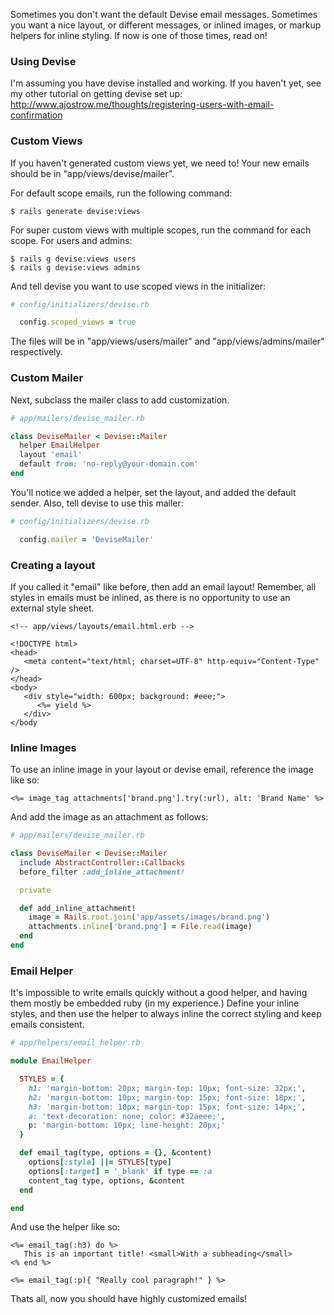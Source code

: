 Sometimes you don't want the default Devise email messages. Sometimes you want a nice layout, or different messages, or inlined images, or markup helpers for inline styling. If now is one of those times, read on!

### Using Devise

I'm assuming you have devise installed and working. If you haven't yet, see my other tutorial on getting devise set up: http://www.ajostrow.me/thoughts/registering-users-with-email-confirmation

### Custom Views

If you haven't generated custom views yet, we need to! Your new emails should be in "app/views/devise/mailer". 

For default scope emails, run the following command:

```
$ rails generate devise:views
```

For super custom views with multiple scopes, run the command for each scope. For users and admins:

```
$ rails g devise:views users
$ rails g devise:views admins
```

And tell devise you want to use scoped views in the initializer:

```ruby
# config/initializers/devise.rb

  config.scoped_views = true
```

The files will be in "app/views/users/mailer" and "app/views/admins/mailer" respectively. 

### Custom Mailer

Next, subclass the mailer class to add customization.

```ruby
# app/mailers/devise_mailer.rb

class DeviseMailer < Devise::Mailer
  helper EmailHelper
  layout 'email'
  default from: 'no-reply@your-domain.com'
end
```

You'll notice we added a helper, set the layout, and added the default sender. Also, tell devise to use this mailer:

```ruby
# config/initializers/devise.rb

  config.mailer = 'DeviseMailer'
```

### Creating a layout

If you called it "email" like before, then add an email layout! Remember, all styles in emails must be inlined, as there is no opportunity to use an external style sheet. 

```erb
<!-- app/views/layouts/email.html.erb -->

<!DOCTYPE html>
<head>
   <meta content="text/html; charset=UTF-8" http-equiv="Content-Type" />
</head>
<body>
   <div style="width: 600px; background: #eee;">
      <%= yield %>
   </div>
</body
```

### Inline Images

To use an inline image in your layout or devise email, reference the image like so:

```erb
<%= image_tag attachments['brand.png'].try(:url), alt: 'Brand Name' %>
```

And add the image as an attachment as follows:

```ruby
# app/mailers/devise_mailer.rb

class DeviseMailer < Devise::Mailer
  include AbstractController::Callbacks
  before_filter :add_inline_attachment!

  private 

  def add_inline_attachment!
    image = Rails.root.join('app/assets/images/brand.png')
    attachments.inline['brand.png'] = File.read(image)
  end
end
```

### Email Helper

It's impossible to write emails quickly without a good helper, and having them mostly be embedded ruby (in my experience.) Define your inline styles, and then use the helper to always inline the correct styling and keep emails consistent. 

```ruby
# app/helpers/email_helper.rb

module EmailHelper

  STYLES = {
    h1: 'margin-bottom: 20px; margin-top: 10px; font-size: 32px;',
    h2: 'margin-bottom: 10px; margin-top: 15px; font-size: 18px;',
    h3: 'margin-bottom: 10px; margin-top: 15px; font-size: 14px;',
    a: 'text-decoration: none; color: #32aeee;',
    p: 'margin-bottom: 10px; line-height: 20px;'    
  }

  def email_tag(type, options = {}, &content)
    options[:style] ||= STYLES[type]
    options[:target] = '_blank' if type == :a
    content_tag type, options, &content
  end

end
```

And use the helper like so:

```erb
<%= email_tag(:h3) do %>
   This is an important title! <small>With a subheading</small>
<% end %>

<%= email_tag(:p){ "Really cool paragraph!" } %>
```

Thats all, now you should have highly customized emails!